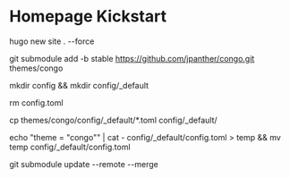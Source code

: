 # Homepage Kickstart

hugo new site . --force

git submodule add -b stable https://github.com/jpanther/congo.git themes/congo

mkdir config && mkdir config/_default

rm config.toml

cp themes/congo/config/_default/*.toml config/_default/

echo "theme = "congo"" | cat - config/_default/config.toml > temp && mv temp config/_default/config.toml 

git submodule update --remote --merge

